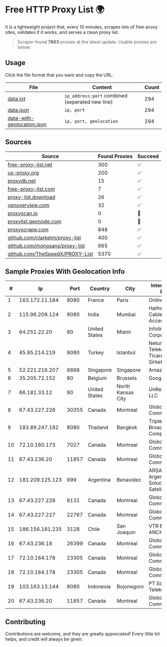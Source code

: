 
# Free HTTP Proxy List 🌍

It is a lightweight project that, every 10 minutes, scrapes lots of free-proxy sites, validates if it works, and serves a clean proxy list.


> Scraper found **7863** proxies at the latest update. Usable proxies are below.

## Usage

Click the file format that you want and copy the URL.


|File|Content|Count|
|----|-------|-----|
|[data.txt](https://raw.githubusercontent.com/themiralay/Proxy-List-World/master/data.txt)|`ip_address:port` combined (seperated new line)|294|
|[data.json](https://raw.githubusercontent.com/themiralay/Proxy-List-World/master/data.json)|`ip, port`|294|
|[data-with-geolocation.json](https://raw.githubusercontent.com/themiralay/Proxy-List-World/master/data-with-geolocation.json)|`ip, port, geolocation`|294|

## Sources

|Source|Found Proxies|Succeed|
|------|-------------|-------|
|[free-proxy-list.net](https://free-proxy-list.net)|300|✅|
|[us-proxy.org](https://www.us-proxy.org)|200|✅|
|[proxydb.net](http://proxydb.net)|15|✅|
|[free-proxy-list.com](https://free-proxy-list.com/?page=&port=&type%5B%5D=http&type%5B%5D=https&up_time=0&search=Search)|7|✅|
|[proxy-list.download](https://www.proxy-list.download/HTTP)|26|✅|
|[vpnoverview.com](https://vpnoverview.com/privacy/anonymous-browsing/free-proxy-servers)|32|✅|
|[proxyscan.io](https://www.proxyscan.io)|0|🚫|
|[proxylist.geonode.com](https://proxylist.geonode.com/api/proxy-list?limit=300&page=1&sort_by=lastChecked&sort_type=desc&protocols=http,https)|0|🚫|
|[proxyscrape.com](https://api.proxyscrape.com/v2/?request=displayproxies&protocol=http&timeout=10000&country=all&ssl=all&anonymity=all)|848|✅|
|[github.com/clarketm/proxy-list](https://raw.githubusercontent.com/clarketm/proxy-list/master/proxy-list-raw.txt)|400|✅|
|[github.com/monosans/proxy-list](https://raw.githubusercontent.com/monosans/proxy-list/main/proxies/http.txt)|665|✅|
|[github.com/TheSpeedX/PROXY-List](https://raw.githubusercontent.com/TheSpeedX/PROXY-List/master/http.txt)|5370|✅|


## Sample Proxies With Geolocation Info

|#|Ip|Port|Country|City|Internet Service Provider|
|-|--|----|-------|----|-------------------------|
|1|163.172.11.184|8080|France|Paris|Online S.A.S.|
|2|115.96.208.124|8080|India|Mumbai|Hathway IP over Cable Internet Access|
|3|64.251.22.20|80|United States|Miami|Infolink Global Corporation|
|4|45.95.214.219|8080|Turkey|Istanbul|Netundweb Telekomunikasyon Ticaret Limited Sirketi|
|5|52.221.216.207|8888|Singapore|Singapore|Amazon.com, Inc.|
|6|35.205.72.152|80|Belgium|Brussels|Google LLC|
|7|66.181.33.12|80|United States|North Kansas City|UnReal Servers, LLC|
|8|67.43.227.226|30355|Canada|Montreal|GloboTech Communications|
|9|183.89.247.182|8080|Thailand|Bangkok|Triple T Broadband Public Company Limited|
|10|72.10.160.173|7027|Canada|Montreal|GloboTech Communications|
|11|67.43.236.20|11857|Canada|Montreal|GloboTech Communications|
|12|181.209.125.123|999|Argentina|Benavidez|ARSAT - Empresa Argentina de Soluciones Satelitales S.A|
|13|67.43.227.228|9131|Canada|Montreal|GloboTech Communications|
|14|67.43.227.227|22767|Canada|Montreal|GloboTech Communications|
|15|186.156.161.235|3128|Chile|San Joaquin|VTR BANDA ANCHA S.A.|
|16|67.43.236.18|26399|Canada|Montreal|GloboTech Communications|
|17|72.10.164.178|23305|Canada|Montreal|GloboTech Communications|
|18|72.10.164.178|23305|Canada|Montreal|GloboTech Communications|
|19|103.163.13.144|8080|Indonesia|Bojonegoro|PT Solusi Media Telekomunikasi|
|20|67.43.236.20|11857|Canada|Montreal|GloboTech Communications|



## Contributing

Contributions are welcome, and they are greatly appreciated! Every
little bit helps, and credit will always be given.

